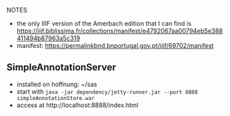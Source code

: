 NOTES

- the only IIIF version of the Amerbach edition that I can find is https://iiif.biblissima.fr/collections/manifest/e4792067aa00794eb5e388411494b87963a5c319 
- manifest: https://permalinkbnd.bnportugal.gov.pt/iiif/69702/manifest

## SimpleAnnotationServer

- installed on hoffnung: ~/sas
- start with ```java -jar dependency/jetty-runner.jar --port 8888 simpleAnnotationStore.war```
- access at http://localhost:8888/index.html
